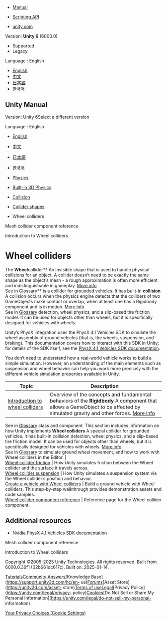 [](https://docs.unity3d.com)

  * [Manual](../Manual/index.html)
  * [Scripting API](../ScriptReference/index.html)

  * [unity.com](https://unity.com/)

Version: **Unity 6** (6000.0)

  * Supported
  * Legacy

Language : English

  * [English](/Manual/wheel-colliders.html)
  * [中文](/cn/current/Manual/wheel-colliders.html)
  * [日本語](/ja/current/Manual/wheel-colliders.html)
  * [한국어](/kr/current/Manual/wheel-colliders.html)

[](https://docs.unity3d.com)

## Unity Manual

Version: Unity 6Select a different version

Language : English

  * [English](/Manual/wheel-colliders.html)
  * [中文](/cn/current/Manual/wheel-colliders.html)
  * [日本語](/ja/current/Manual/wheel-colliders.html)
  * [한국어](/kr/current/Manual/wheel-colliders.html)

  * [Physics](PhysicsSection.html)
  * [Built-in 3D Physics](PhysicsOverview.html)
  * [Collision](collision-section.html)
  * [Collider shapes](collider-shapes.html)
  * Wheel colliders

[](class-MeshCollider.html)

Mesh collider component reference

[](wheel-colliders-introduction.html)

Introduction to Wheel colliders

# Wheel colliders

The **Wheel**collider** An invisible shape that is used to handle physical
collisions for an object. A collider doesn’t need to be exactly the same shape
as the object’s mesh - a rough approximation is often more efficient and
indistinguishable in gameplay. [More info](CollidersOverview.html)  
See in [Glossary](Glossary.html#Collider)** is a collider for grounded
vehicles. It has built-in **collision** A collision occurs when the physics
engine detects that the colliders of two GameObjects make contact or overlap,
when at least one has a Rigidbody component and is in motion. [More
info](CollidersOverview.html)  
See in [Glossary](Glossary.html#Collision) detection, wheel physics, and a
slip-based tire friction model. It can be used for objects other than wheels,
but it is specifically designed for vehicles with wheels.

Unity’s PhysX integration uses the PhysX 4.1 Vehicles SDK to simulate the
wheel assembly of ground vehicles (that is, the wheels, suspension, and
braking). This documentation covers how to interact with this SDK in Unity;
for details of the SDK itself, see the [PhysX 4.1 Vehicles SDK
documentation](https://gameworksdocs.nvidia.com/PhysX/4.1/documentation/physxguide/Index.html).

You don’t need to understand how a real-world vehicle works to build a simple
simulation. However, an understanding of the main elements such as suspension
and wheel behavior can help you work more precisely with the different vehicle
simulation properties available in Unity.

**Topic** | **Description**  
---|---  
[Introduction to wheel colliders](wheel-colliders-introduction.html) | Overview of the concepts and fundamental behaviors of the **Rigidbody** A component that allows a GameObject to be affected by simulated gravity and other forces. [More info](class-Rigidbody.html)  
See in [Glossary](Glossary.html#Rigidbody) class and component. This section
includes information on how Unity implements **Wheel colliders** A special
collider for grounded vehicles. It has built-in collision detection, wheel
physics, and a slip-based tire friction model. It can be used for objects
other than wheels, but it is specifically designed for vehicles with wheels.
[More info](class-WheelCollider.html)  
See in [Glossary](Glossary.html#WheelCollider) to simulate ground wheel movement, and how to work with Wheel colliders in the Editor. |   
[Wheel collider friction](wheel-colliders-friction.html) | How Unity simulates friction between the Wheel collider and the surface it travels across.  
[Wheel collider suspension](wheel-colliders-suspension.html) | How Unity simulates a suspension system via the Wheel collider’s position and behavior.  
[Create a vehicle with Wheel colliders](WheelColliderTutorial.html) | Build a ground vehicle with Wheel colliders. This step-by-step walkthrough provides demonstration assets and code samples.  
[Wheel collider component reference](class-WheelCollider.html) | Reference page for the Wheel collider component.  
  
## Additional resources

  * [Nvidia PhysX 4.1 Vehicles SDK documentation](https://gameworksdocs.nvidia.com/PhysX/4.1/documentation/physxguide/Index.html)

[](class-MeshCollider.html)

Mesh collider component reference

[](wheel-colliders-introduction.html)

Introduction to Wheel colliders

Copyright ©2005-2025 Unity Technologies. All rights reserved. Built from
6000.0.36f1 (02b661dc617c). Built on: 2025-01-14.

[Tutorials](https://learn.unity.com/)[Community
Answers](https://answers.unity3d.com)[Knowledge
Base](https://support.unity3d.com/hc/en-
us)[Forums](https://forum.unity3d.com)[Asset Store](https://unity3d.com/asset-
store)[Terms of
use](https://docs.unity3d.com/Manual/TermsOfUse.html)[Legal](https://unity.com/legal)[Privacy
Policy](https://unity.com/legal/privacy-
policy)[Cookies](https://unity.com/legal/cookie-policy)[Do Not Sell or Share
My Personal Information](https://unity.com/legal/do-not-sell-my-personal-
information)

[Your Privacy Choices (Cookie Settings)](javascript:void\(0\);)

